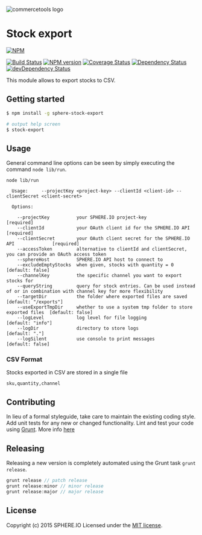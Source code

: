 ![commercetools logo](https://cdn.rawgit.com/commercetools/press-kit/master/PNG/72DPI/CT%20logo%20horizontal%20RGB%2072dpi.png)

# Stock export

[![NPM](https://nodei.co/npm/sphere-stock-export.png?downloads=true)](https://www.npmjs.org/package/sphere-stock-export)

[![Build Status](https://secure.travis-ci.org/sphereio/sphere-stock-export.png?branch=master)](http://travis-ci.org/sphereio/sphere-stock-export) [![NPM version](https://badge.fury.io/js/sphere-stock-export.png)](http://badge.fury.io/js/sphere-stock-export) [![Coverage Status](https://coveralls.io/repos/sphereio/sphere-stock-export/badge.svg?branch=master)](https://coveralls.io/r/sphereio/sphere-stock-export?branch=master) [![Dependency Status](https://david-dm.org/sphereio/sphere-stock-export.svg)](https://david-dm.org/sphereio/sphere-stock-export) [![devDependency Status](https://david-dm.org/sphereio/sphere-stock-export/dev-status.svg)](https://david-dm.org/sphereio/sphere-stock-export#info=devDependencies)

This module allows to export stocks to CSV.

## Getting started

```bash
$ npm install -g sphere-stock-export

# output help screen
$ stock-export
```

## Usage

General command line options can be seen by simply executing the command `node lib/run`.
```
node lib/run

  Usage:     --projectKey <project-key> --clientId <client-id> --clientSecret <client-secret>

  Options:

    --projectKey          your SPHERE.IO project-key                                  [required]
    --clientId            your OAuth client id for the SPHERE.IO API                  [required]
    --clientSecret        your OAuth client secret for the SPHERE.IO API              [required]
    --accessToken         alternative to clientId and clientSecret, you can provide an OAuth access token
    --sphereHost          SPHERE.IO API host to connect to
    --excludeEmptyStocks  when given, stocks with quantity = 0                        [default: false]
    --channelKey          the specific channel you want to export stocks for
    --queryString         query for stock entries. Can be used instead of or in combination with channel key for more flexibility
    --targetDir           the folder where exported files are saved                   [default: "/exports"]
    --useExportTmpDir     whether to use a system tmp folder to store exported files  [default: false]
    --logLevel            log level for file logging                                  [default: "info"]
    --logDir              directory to store logs                                     [default: "."]
    --logSilent           use console to print messages                               [default: false]
```

### CSV Format
Stocks exported in CSV are stored in a single file

```csv
sku,quantity,channel
```

## Contributing
In lieu of a formal styleguide, take care to maintain the existing coding style. Add unit tests for any new or changed functionality. Lint and test your code using [Grunt](http://gruntjs.com/).
More info [here](CONTRIBUTING.md)

## Releasing
Releasing a new version is completely automated using the Grunt task `grunt release`.

```javascript
grunt release // patch release
grunt release:minor // minor release
grunt release:major // major release
```

## License
Copyright (c) 2015 SPHERE.IO
Licensed under the [MIT license](LICENSE-MIT).

